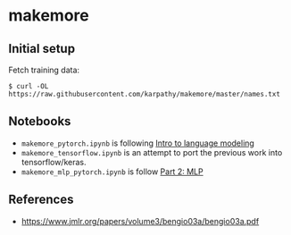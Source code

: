 # makemore

## Initial setup

Fetch training data:

```
$ curl -OL https://raw.githubusercontent.com/karpathy/makemore/master/names.txt
```

## Notebooks

  - `makemore_pytorch.ipynb` is following [Intro to language modeling](https://www.youtube.com/watch?v=PaCmpygFfXo&list=PLAqhIrjkxbuWI23v9cThsA9GvCAUhRvKZ&index=2&t=630s)
  - `makemore_tensorflow.ipynb` is an attempt to port the previous work into tensorflow/keras.
  - `makemore_mlp_pytorch.ipynb` is follow [Part 2: MLP](https://www.youtube.com/watch?v=TCH_1BHY58I)

## References

- https://www.jmlr.org/papers/volume3/bengio03a/bengio03a.pdf